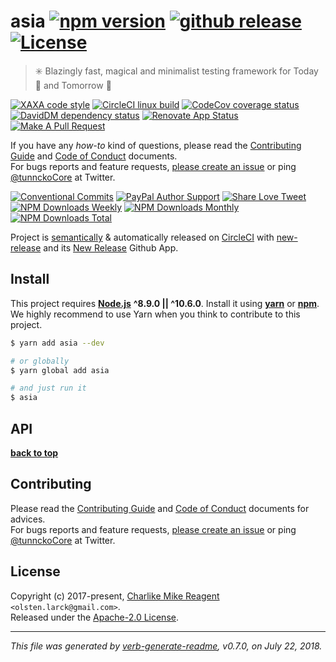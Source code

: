 # asia [![npm version][npmv-img]][npmv-url] [![github release][ghrelease-img]][ghrelease-url] [![License][license-img]][license-url]

<!-- 
<p align="center">
  <a href="https://github.com/olstenlarck/asia">
    <img src="./logo.png">
  </a>
</p>
<br>
-->

> :eight_spoked_asterisk: Blazingly fast, magical and minimalist testing framework for Today :date: and Tomorrow :crystal_ball:

[![XAXA code style][codestyle-img]][codestyle-url]
[![CircleCI linux build][linuxbuild-img]][linuxbuild-url] 
[![CodeCov coverage status][codecoverage-img]][codecoverage-url] 
[![DavidDM dependency status][dependencies-img]][dependencies-url] 
[![Renovate App Status][renovateapp-img]][renovateapp-url] 
[![Make A Pull Request][prs-welcome-img]][prs-welcome-url] 

If you have any _how-to_ kind of questions, please read the [Contributing Guide](./CONTRIBUTING.md) and [Code of Conduct](./CODE_OF_CONDUCT.md) documents.  
For bugs reports and feature requests, [please create an issue][open-issue-url] or ping [@tunnckoCore](https://twitter.com/tunnckoCore) at Twitter.

[![Conventional Commits][ccommits-img]][ccommits-url]
[![PayPal Author Support][paypal-donate-img]][paypal-donate-url] 
[![Share Love Tweet][share-love-img]][share-love-url] 
[![NPM Downloads Weekly][downloads-weekly-img]][npmv-url] 
[![NPM Downloads Monthly][downloads-monthly-img]][npmv-url] 
[![NPM Downloads Total][downloads-total-img]][npmv-url] 

Project is [semantically](https://semver.org) & automatically released on [CircleCI][codecoverage-url] with [new-release][] and its [New Release](https://github.com/apps/new-release) Github App.

## Install

This project requires [**Node.js**][nodeversion-url] **^8.9.0 || ^10.6.0**. Install it using [**yarn**](https://yarnpkg.com) or [**npm**](https://npmjs.com).  
We highly recommend to use Yarn when you think to contribute to this project.

```bash
$ yarn add asia --dev

# or globally
$ yarn global add asia

# and just run it
$ asia
```

## API

**[back to top](#thetop)**

## Contributing
Please read the [Contributing Guide](./CONTRIBUTING.md) and [Code of Conduct](./CODE_OF_CONDUCT.md) documents for advices.  
For bugs reports and feature requests, [please create an issue][open-issue-url] or ping [@tunnckoCore](https://twitter.com/tunnckoCore) at Twitter.

## License
Copyright (c) 2017-present, [Charlike Mike Reagent][author-link] `<olsten.larck@gmail.com>`.  
Released under the [Apache-2.0 License][license-url].

***

_This file was generated by [verb-generate-readme](https://github.com/verbose/verb-generate-readme), v0.7.0, on July 22, 2018._  

<!-- Heading badges -->
[npmv-url]: https://www.npmjs.com/package/asia
[npmv-img]: https://badgen.now.sh/npm/v/asia

[ghrelease-url]: https://github.com/olstenlarck/asia/releases/latest
[ghrelease-img]: https://badgen.now.sh/github/release/olstenlarck/asia

[license-url]: https://github.com/olstenlarck/asia/blob/master/LICENSE
[license-img]: https://badgen.now.sh/npm/license/asia

<!-- Front line badges -->

[codestyle-url]: https://github.com/olstenlarck/xaxa
[codestyle-img]: https://badgen.now.sh/badge/code%20style/xaxa/green

[linuxbuild-url]: https://circleci.com/gh/olstenlarck/asia/tree/master
[linuxbuild-img]: https://badgen.now.sh/circleci/github/olstenlarck/asia/master

[codecoverage-url]: https://codecov.io/gh/olstenlarck/asia
[codecoverage-img]: https://codecov.io/gh/olstenlarck/asia/branch/master/graph/badge.svg

[dependencies-url]: https://david-dm.org/olstenlarck/asia
[dependencies-img]: https://badgen.now.sh/david/dep/olstenlarck/asia

[ccommits-url]: https://conventionalcommits.org/
[ccommits-img]: https://badgen.now.sh/badge/conventional%20commits/v1.0.0/dfb317

[new-release-url]: https://github.com/tunnckoCore/new-release
[new-release-img]: https://badgen.now.sh/badge/semantically/released/05c5ff

[downloads-weekly-img]: https://badgen.now.sh/npm/dw/asia
[downloads-monthly-img]: https://badgen.now.sh/npm/dm/asia
[downloads-total-img]: https://badgen.now.sh/npm/dt/asia

[nodeversion-url]: https://nodejs.org/en/download
[nodeversion-img]: https://img.shields.io/node/v/asia.svg

[renovateapp-url]: https://renovatebot.com
[renovateapp-img]: https://badgen.now.sh/badge/renovate/enabled/green

[prs-welcome-img]: https://badgen.now.sh/badge/PRs/welcome/green
[prs-welcome-url]: http://makeapullrequest.com

[paypal-donate-url]: https://paypal.me/tunnckoCore/10
[paypal-donate-img]: https://badgen.now.sh/badge/$/support/purple

[share-love-url]: https://twitter.com/intent/tweet?text=https://github.com/olstenlarck/asia&via=tunnckoCore
[share-love-img]: https://badgen.now.sh/badge/twitter/share/1da1f2
[open-issue-url]: https://github.com/olstenlarck/asia/issues/new
[author-link]: https://i.am.charlike.online

[new-release]: https://github.com/tunnckoCore/new-release